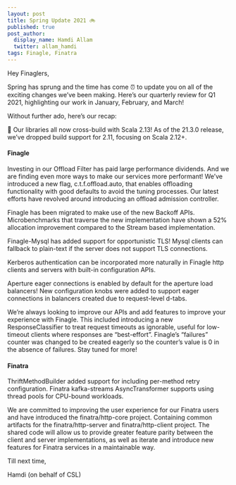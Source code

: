 ```yaml
---
layout: post
title: Spring Update 2021 🚲
published: true
post_author:
  display_name: Hamdi Allam
  twitter: allam_hamdi
tags: Finagle, Finatra
---
```


Hey Finaglers,

Spring has sprung and the time has come ⏰ to update you on all of the exciting
changes we’ve been making. Here’s our quarterly review for Q1 2021, highlighting
our work in January, February, and March!

Without further ado, here’s our recap:

🎉 Our libraries all now cross-build with Scala 2.13! As of the 21.3.0 release,
we’ve dropped build support for 2.11, focusing on Scala 2.12+.


#### Finagle

Investing in our Offload Filter has paid large performance dividends.
And we are finding even more ways to make our services more performant! We’ve
introduced a new flag, c.t.f.offload.auto, that enables offloading functionality
with good defaults to avoid the tuning processes. Our latest efforts have
revolved around introducing an offload admission controller.

Finagle has been migrated to make use of the new Backoff APIs. Microbenchmarks
that traverse the new implementation have shown a 52% allocation improvement
compared to the Stream based implementation.

Finagle-Mysql has added support for opportunistic TLS! Mysql clients can fallback
to plain-text if the server does not support TLS connections.

Kerberos authentication can be incorporated more naturally in Finagle http clients
and servers with built-in configuration APIs.

Aperture eager connections is enabled by default for the aperture load
balancers! New configuration knobs were added to support eager connections in
balancers created due to request-level d-tabs.

We’re always looking to improve our APIs and add features to improve your
experience with Finagle. This included introducing a new ResponseClassifier to
treat request timeouts as ignorable, useful for low-timeout clients where
responses are “best-effort”. Finagle’s “failures” counter was changed to be
created eagerly so the counter’s value is 0 in the absence of failures. Stay
tuned for more!

#### Finatra

ThriftMethodBuilder added support for including per-method retry
configuration. Finatra kafka-streams AsyncTransformer supports using thread pools
for CPU-bound workloads.

We are committed to improving the user experience for our Finatra users and have
introduced the finatra/http-core project. Containing common artifacts for the
finatra/http-server and finatra/http-client project. The shared code will allow
us to provide greater feature parity between the client and server
implementations, as well as iterate and introduce new features for Finatra
services in a maintainable way.


Till next time,

Hamdi (on behalf of CSL)
